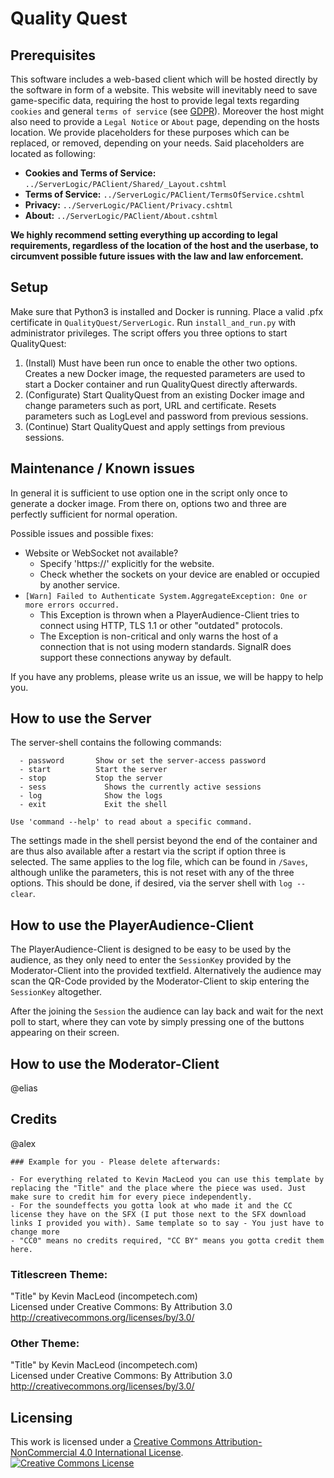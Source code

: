 # Quality Quest

## Prerequisites

This software includes a web-based client which will be hosted directly by the software in form of a website. This website will inevitably need to save game-specific data, requiring the host to provide legal texts regarding `cookies` and general `terms of service` (see [GDPR](https://gdpr.eu/)). Moreover the host might also need to provide a `Legal Notice` or `About` page, depending on the hosts location. 
We provide placeholders for these purposes which can be replaced, or removed, depending on your needs. Said placeholders are located as following:
- **Cookies and Terms of Service:** `../ServerLogic/PAClient/Shared/_Layout.cshtml`
- **Terms of Service:** `../ServerLogic/PAClient/TermsOfService.cshtml`
- **Privacy:** `../ServerLogic/PAClient/Privacy.cshtml`
- **About:** `../ServerLogic/PAClient/About.cshtml`

**We highly recommend setting everything up according to legal requirements, regardless of the location of the host and the userbase, to circumvent possible future issues with the law and law enforcement.**


## Setup

Make sure that Python3 is installed and Docker is running. Place a valid .pfx certificate in `QualityQuest/ServerLogic`. Run `install_and_run.py` with administrator privileges. The script offers you three options to start QualityQuest: 
1. (Install) Must have been run once to enable the other two options. Creates a new Docker image, the requested parameters are used to start a Docker container and run QualityQuest directly afterwards.
2. (Configurate) Start QualityQuest from an existing Docker image and change parameters such as port, URL and certificate. Resets parameters such as LogLevel and password from previous sessions.
3. (Continue) Start QualityQuest and apply settings from previous sessions.


## Maintenance / Known issues
In general it is sufficient to use option one in the script only once to generate a docker image. From there on, options two and three are perfectly sufficient for normal operation.

Possible issues and possible fixes:
* Website or WebSocket not available?
  - Specify 'https://' explicitly for the website.
  - Check whether the sockets on your device are enabled or occupied by another service. 
* `[Warn] Failed to Authenticate System.AggregateException: One or more errors occurred.`
  - This Exception is thrown when a PlayerAudience-Client tries to connect using HTTP, TLS 1.1 or other "outdated" protocols.
  - The Exception is non-critical and only warns the host of a connection that is not using modern standards. SignalR does support these connections anyway by default.

If you have any problems, please write us an issue, we will be happy to help you.


## How to use the Server

The server-shell contains the following commands:
```
  - password       Show or set the server-access password
  - start          Start the server
  - stop           Stop the server
  - sess         	 Shows the currently active sessions
  - log          	 Show the logs
  - exit         	 Exit the shell

Use 'command --help' to read about a specific command.
```
The settings made in the shell persist beyond the end of the container and are thus also available after a restart via the script if option three is selected. The same applies to the log file, which can be found in `/Saves`, although unlike the parameters, this is not reset with any of the three options. This should be done, if desired, via the server shell with `log --clear`.


## How to use the PlayerAudience-Client

The PlayerAudience-Client is designed to be easy to be used by the audience, as they only need to enter the `SessionKey` provided by the Moderator-Client into the provided textfield. Alternatively the audience may scan the QR-Code provided by the Moderator-Client to skip entering the `SessionKey` altogether.

After the joining the `Session` the audience can lay back and wait for the next poll to start, where they can vote by simply pressing one of the buttons appearing on their screen.


## How to use the Moderator-Client
  
@elias


## Credits

@alex

```
### Example for you - Please delete afterwards:

- For everything related to Kevin MacLeod you can use this template by replacing the "Title" and the place where the piece was used. Just make sure to credit him for every piece independently. 
- For the soundeffects you gotta look at who made it and the CC license they have on the SFX (I put those next to the SFX download links I provided you with). Same template so to say - You just have to change more
- "CC0" means no credits required, "CC BY" means you gotta credit them here.
```

### Titlescreen Theme:
"Title" by Kevin MacLeod (incompetech.com) </br>
Licensed under Creative Commons: By Attribution 3.0 </br>
http://creativecommons.org/licenses/by/3.0/ </br>

### Other Theme:
"Title" by Kevin MacLeod (incompetech.com) </br>
Licensed under Creative Commons: By Attribution 3.0 </br>
http://creativecommons.org/licenses/by/3.0/ </br>


## Licensing

This work is licensed under a <a rel="license" href="http://creativecommons.org/licenses/by-nc/4.0/">Creative Commons Attribution-NonCommercial 4.0 International License</a>. </br>
<a rel="license" href="http://creativecommons.org/licenses/by-nc/4.0/"><img alt="Creative Commons License" style="border-width:0" src="https://i.creativecommons.org/l/by-nc/4.0/88x31.png" /></a>
